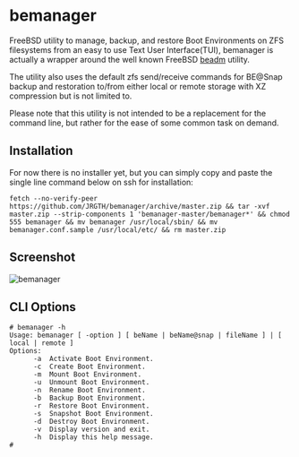 # bemanager

FreeBSD utility to manage, backup, and restore Boot Environments on ZFS filesystems from an easy to use Text User Interface(TUI), bemanager is actually a wrapper around the well known FreeBSD [beadm](https://www.freebsd.org/cgi/man.cgi?query=beadm) utility.

The utility also uses the default zfs send/receive commands for BE@Snap backup and restoration to/from either local or remote storage with XZ compression but is not limited to.

Please note that this utility is not intended to be a replacement for the command line, but rather for the ease of some common task on demand.


## Installation

For now there is no installer yet, but you can simply copy and paste the single line command below on ssh for installation:

```
fetch --no-verify-peer https://github.com/JRGTH/bemanager/archive/master.zip && tar -xvf master.zip --strip-components 1 'bemanager-master/bemanager*' && chmod 555 bemanager && mv bemanager /usr/local/sbin/ && mv bemanager.conf.sample /usr/local/etc/ && rm master.zip
```

## Screenshot

![bemanager](https://drive.google.com/uc?export=download&id=14X0jSTBXJbdeUQznB5-l7jRLyKGrNQ3B)


## CLI Options

```
# bemanager -h
Usage: bemanager [ -option ] [ beName | beName@snap | fileName ] | [ local | remote ]
Options:
      -a  Activate Boot Environment.
      -c  Create Boot Environment.
      -m  Mount Boot Environment.
      -u  Unmount Boot Environment.
      -n  Rename Boot Environment.
      -b  Backup Boot Environment.
      -r  Restore Boot Environment.
      -s  Snapshot Boot Environment.
      -d  Destroy Boot Environment.
      -v  Display version and exit.
      -h  Display this help message.
#
```

